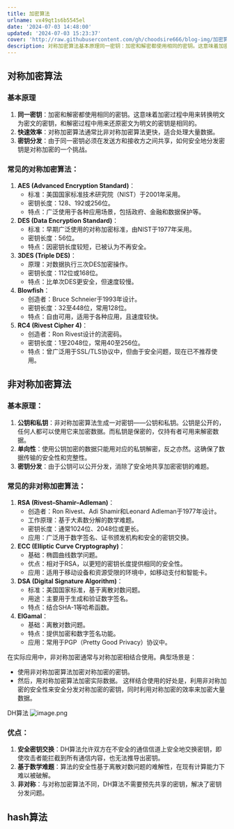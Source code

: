 ```yaml
---
title: 加密算法
urlname: vx49qt1s6b5545el
date: '2024-07-03 14:48:00'
updated: '2024-07-03 15:23:37'
cover: 'http://raw.githubusercontent.com/gh/choodsire666/blog-img/加密算法/6e698af8c7dedfd48312d07838a9d3e5.png'
description: 对称加密算法基本原理同一密钥：加密和解密都使用相同的密钥。这意味着加密过程中用来转换明文为密文的密钥，和解密过程中用来还原密文为明文的密钥是相同的。快速效率：对称加密算法通常比非对称加密算法更快，适合处理大量数据。密钥分发：由于同一密钥必须在发送方和接收方之间共享，如何安全地分发密钥是对称加密...
---
```

## 对称加密算法
### 基本原理

1. **同一密钥**：加密和解密都使用相同的密钥。这意味着加密过程中用来转换明文为密文的密钥，和解密过程中用来还原密文为明文的密钥是相同的。
2. **快速效率**：对称加密算法通常比非对称加密算法更快，适合处理大量数据。
3. **密钥分发**：由于同一密钥必须在发送方和接收方之间共享，如何安全地分发密钥是对称加密的一个挑战。
### 常见的对称加密算法：

1. **AES (Advanced Encryption Standard)**：
   - 标准：美国国家标准技术研究院（NIST）于2001年采用。
   - 密钥长度：128、192或256位。
   - 特点：广泛使用于各种应用场景，包括政府、金融和数据保护等。
2. **DES (Data Encryption Standard)**：
   - 标准：早期广泛使用的对称加密标准，由NIST于1977年采用。
   - 密钥长度：56位。
   - 特点：因密钥长度较短，已被认为不再安全。
3. **3DES (Triple DES)**：
   - 原理：对数据执行三次DES加密操作。
   - 密钥长度：112位或168位。
   - 特点：比单次DES更安全，但速度较慢。
4. **Blowfish**：
   - 创造者：Bruce Schneier于1993年设计。
   - 密钥长度：32至448位，常用128位。
   - 特点：自由可用，适用于各种应用，且速度较快。
5. **RC4 (Rivest Cipher 4)**：
   - 创造者：Ron Rivest设计的流密码。
   - 密钥长度：1至2048位，常用40至256位。
   - 特点：曾广泛用于SSL/TLS协议中，但由于安全问题，现在已不推荐使用。
## 非对称加密算法
### 基本原理：

1. **公钥和私钥**：非对称加密算法生成一对密钥——公钥和私钥。公钥是公开的，任何人都可以使用它来加密数据。而私钥是保密的，仅持有者可用来解密数据。
2. **单向性**：使用公钥加密的数据只能用对应的私钥解密，反之亦然。这确保了数据传输的安全性和完整性。
3. **密钥分发**：由于公钥可以公开分发，消除了安全地共享加密密钥的难题。
### 常见的非对称加密算法：

1. **RSA (Rivest–Shamir–Adleman)**：
   - 创造者：Ron Rivest、Adi Shamir和Leonard Adleman于1977年设计。
   - 工作原理：基于大素数分解的数学难题。
   - 密钥长度：通常1024位、2048位或更长。
   - 应用：广泛用于数字签名、证书颁发机构和安全的密钥交换。
2. **ECC (Elliptic Curve Cryptography)**：
   - 基础：椭圆曲线数学问题。
   - 优点：相对于RSA，以更短的密钥长度提供相同的安全性。
   - 应用：适用于移动设备和资源受限的环境中，如移动支付和智能卡。
3. **DSA (Digital Signature Algorithm)**：
   - 标准：美国国家标准，基于离散对数问题。
   - 用途：主要用于生成和验证数字签名。
   - 特点：结合SHA-1等哈希函数。
4. **ElGamal**：
   - 基础：离散对数问题。
   - 特点：提供加密和数字签名功能。
   - 应用：常用于PGP（Pretty Good Privacy）协议中。

在实际应用中，非对称加密通常与对称加密相结合使用。典型场景是：

- 使用非对称加密算法加密对称加密的密钥。
- 然后，用对称加密算法加密实际数据。 这样结合使用的好处是，利用非对称加密的安全性来安全分发对称加密的密钥，同时利用对称加密的效率来加密大量数据。

DH算法
![image.png](http://raw.githubusercontent.com/gh/choodsire666/blog-img/加密算法/6e698af8c7dedfd48312d07838a9d3e5.png)
### 优点：

1. **安全密钥交换**：DH算法允许双方在不安全的通信信道上安全地交换密钥，即使攻击者能拦截到所有通信内容，也无法推导出密钥。
2. **基于数学难题**：算法的安全性基于离散对数问题的难解性，在现有计算能力下难以被破解。
3. **非对称**：与对称加密算法不同，DH算法不需要预先共享的密钥，解决了密钥分发问题。
## hash算法

